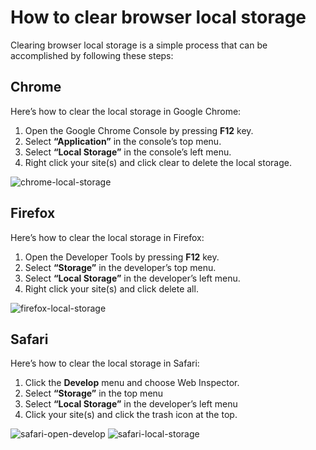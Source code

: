 # How to clear browser local storage

Clearing browser local storage is a simple process that can be accomplished by following these steps:

## Chrome

Here’s how to clear the local storage in Google Chrome:

1. Open the Google Chrome Console by pressing **F12** key.
2. Select **“Application”** in the console’s top menu.
3. Select **“Local Storage”** in the console’s left menu.
4. Right click your site(s) and click clear to delete the local storage.

![chrome-local-storage](/images/code-examples/article/chrome-local-storage.png)

## Firefox

Here’s how to clear the local storage in Firefox:

1. Open the Developer Tools by pressing **F12** key.
2. Select **“Storage”** in the developer’s top menu.
3. Select **“Local Storage”** in the developer’s left menu.
4. Right click your site(s) and click delete all.

![firefox-local-storage](/images/code-examples/article/firefox-local-storage.png)

## Safari

Here’s how to clear the local storage in Safari:

1. Click the **Develop** menu and choose Web Inspector.
2. Select **“Storage”** in the top menu
3. Select **“Local Storage”** in the developer’s left menu
4. Click your site(s) and click the trash icon at the top.

![safari-open-develop](/images/code-examples/article/safari-open-develop.png)
![safari-local-storage](/images/code-examples/article/safari-local-storage.png)
